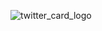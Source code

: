 ![twitter_card_logo](https://user-images.githubusercontent.com/13072231/182979741-4814684a-6538-4746-bb7e-3d5c823015bd.png)

